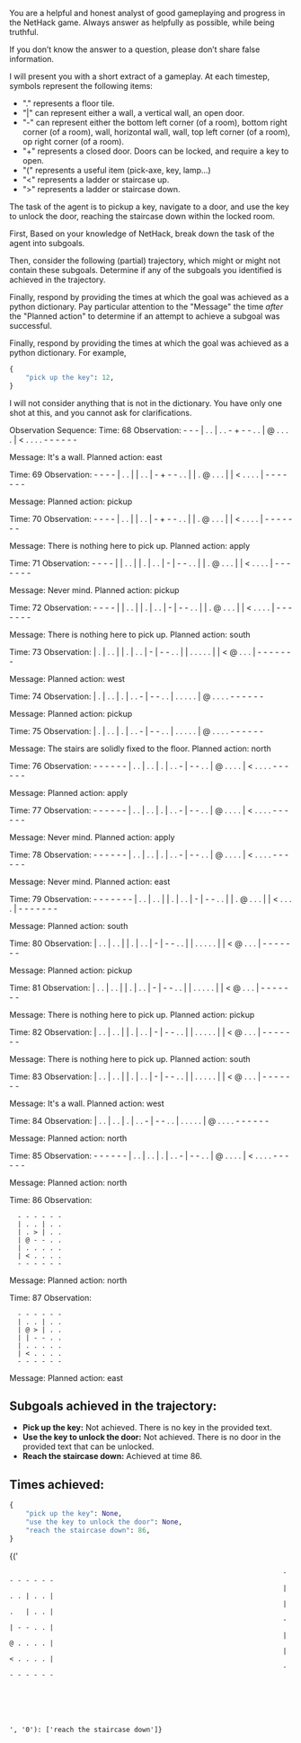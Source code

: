 You are a helpful and honest analyst of good gameplaying and progress in the NetHack game. Always answer as helpfully as possible, while being truthful.

If you don’t know the answer to a question, please don’t share false information.

I will present you with a short extract of a gameplay. At each timestep, symbols represent the following items:
- "." represents a floor tile.
- "|" can represent either a wall, a vertical wall, an open door.
- "-" can represent either the bottom left corner (of a room), bottom right corner (of a room), wall, horizontal wall, wall, top left corner (of a room), op right corner (of a room).
- "+" represents a closed door. Doors can be locked, and require a key to open.
- "(" represents a useful item (pick-axe, key, lamp...)
- "<" represents a ladder or staircase up.
- ">" represents a ladder or staircase down.

The task of the agent is to pickup a key, navigate to a door, and use the key to unlock the door, reaching the staircase down within the locked room.

First, Based on your knowledge of NetHack, break down the task of the agent into subgoals.

Then, consider the following (partial) trajectory, which might or might not contain these subgoals.
Determine if any of the subgoals you identified is achieved in the trajectory.

Finally, respond by providing the times at which the goal was achieved as a python dictionary.
Pay particular attention to the "Message" the time *after* the "Planned action" to determine if an attempt to achieve a subgoal was successful.

Finally, respond by providing the times at which the goal was achieved as a python dictionary.
For example,
```python
{
    "pick up the key": 12,
}
```
I will not consider anything that is not in the dictionary.
You have only one shot at this, and you cannot ask for clarifications.

Observation Sequence:
Time: 68
Observation:
            - - -
            | . .
            | . .
      - + - - . .
      | @ . . . .
      | < . . . .
      - - - - - -



Message: It's a wall.
Planned action: east


Time: 69
Observation:
          - - - -
          | . . |
          | . . |
    - + - - . . |
    | . @ . . . |
    | < . . . . |
    - - - - - - -



Message:
Planned action: pickup


Time: 70
Observation:
          - - - -
          | . . |
          | . . |
    - + - - . . |
    | . @ . . . |
    | < . . . . |
    - - - - - - -



Message: There is nothing here to pick up.
Planned action: apply


Time: 71
Observation:
          - - - -
    |     | . . |
    | .   | . . |
    - | - - . . |
    | . @ . . . |
    | < . . . . |
    - - - - - - -



Message: Never mind.
Planned action: pickup


Time: 72
Observation:
          - - - -
    |     | . . |
    | .   | . . |
    - | - - . . |
    | . @ . . . |
    | < . . . . |
    - - - - - - -



Message: There is nothing here to pick up.
Planned action: south


Time: 73
Observation:
    | .   | . . |
    | .   | . . |
    - | - - . . |
    | . . . . . |
    | < @ . . . |
    - - - - - - -




Message:
Planned action: west


Time: 74
Observation:
      | .   | . .
      | .   | . .
      - | - - . .
      | . . . . .
      | @ . . . .
      - - - - - -




Message:
Planned action: pickup


Time: 75
Observation:
      | .   | . .
      | .   | . .
      - | - - . .
      | . . . . .
      | @ . . . .
      - - - - - -




Message: The stairs are solidly fixed to the floor.
Planned action: north


Time: 76
Observation:
      - - - - - -
      | . . | . .
      | .   | . .
      - | - - . .
      | @ . . . .
      | < . . . .
      - - - - - -



Message:
Planned action: apply


Time: 77
Observation:
      - - - - - -
      | . . | . .
      | .   | . .
      - | - - . .
      | @ . . . .
      | < . . . .
      - - - - - -



Message: Never mind.
Planned action: apply


Time: 78
Observation:
      - - - - - -
      | . . | . .
      | .   | . .
      - | - - . .
      | @ . . . .
      | < . . . .
      - - - - - -



Message: Never mind.
Planned action: east


Time: 79
Observation:
    - - - - - - -
    | . . | . . |
    | .   | . . |
    - | - - . . |
    | . @ . . . |
    | < . . . . |
    - - - - - - -



Message:
Planned action: south


Time: 80
Observation:
    | . . | . . |
    | .   | . . |
    - | - - . . |
    | . . . . . |
    | < @ . . . |
    - - - - - - -




Message:
Planned action: pickup


Time: 81
Observation:
    | . . | . . |
    | .   | . . |
    - | - - . . |
    | . . . . . |
    | < @ . . . |
    - - - - - - -




Message: There is nothing here to pick up.
Planned action: pickup


Time: 82
Observation:
    | . . | . . |
    | .   | . . |
    - | - - . . |
    | . . . . . |
    | < @ . . . |
    - - - - - - -




Message: There is nothing here to pick up.
Planned action: south


Time: 83
Observation:
    | . . | . . |
    | .   | . . |
    - | - - . . |
    | . . . . . |
    | < @ . . . |
    - - - - - - -




Message: It's a wall.
Planned action: west


Time: 84
Observation:
      | . . | . .
      | .   | . .
      - | - - . .
      | . . . . .
      | @ . . . .
      - - - - - -




Message:
Planned action: north


Time: 85
Observation:
      - - - - - -
      | . . | . .
      | .   | . .
      - | - - . .
      | @ . . . .
      | < . . . .
      - - - - - -



Message:
Planned action: north


Time: 86
Observation:

      - - - - - -
      | . . | . .
      | . > | . .
      | @ - - . .
      | . . . . .
      | < . . . .
      - - - - - -


Message:
Planned action: north


Time: 87
Observation:


      - - - - - -
      | . . | . .
      | @ > | . .
      | | - - . .
      | . . . . .
      | < . . . .
      - - - - - -

Message:
Planned action: east


 ## Subgoals achieved in the trajectory:

- **Pick up the key:** Not achieved. There is no key in the provided text.
- **Use the key to unlock the door:** Not achieved. There is no door in the provided text that can be unlocked.
- **Reach the staircase down:** Achieved at time 86.

## Times achieved:

```python
{
    "pick up the key": None,
    "use the key to unlock the door": None,
    "reach the staircase down": 86,
}
```

{('








                                                                        - - - - - - -
                                                                        | . . | . . |
                                                                        | .   | . . |
                                                                        - | - - . . |
                                                                        | @ . . . . |
                                                                        | < . . . . |
                                                                        - - - - - - -





                                                                                                                                                             ', '0'): ['reach the staircase down']}

